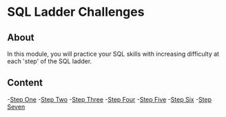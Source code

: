 <h1>
  <span class="prefix"></span>
  <span class="headline">SQL Ladder Challenges</span>
</h1>

## About

In this module, you will practice your SQL skills with increasing difficulty at each 'step' of the SQL ladder.

## Content
-[Step One](./step-1/README.md)
-[Step Two](./step-2/README.md)
-[Step Three](./step-3/README.md)
-[Step Four](./step-4/README.md)
-[Step Five](./step-5/README.md)
-[Step Six](./step-6/README.md)
-[Step Seven](./step-7/README.md)
